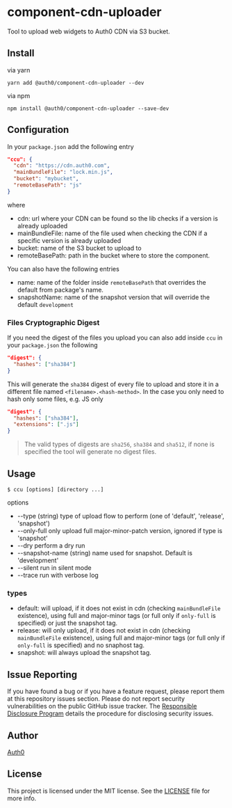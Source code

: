 # component-cdn-uploader

Tool to upload web widgets to Auth0 CDN via S3 bucket.

## Install

via yarn

```
yarn add @auth0/component-cdn-uploader --dev
```

via npm

```
npm install @auth0/component-cdn-uploader --save-dev
```

## Configuration

In your `package.json` add the following entry

```json
"ccu": {
  "cdn": "https://cdn.auth0.com",
  "mainBundleFile": "lock.min.js",
  "bucket": "mybucket",
  "remoteBasePath": "js"
}
```

where

- cdn: url where your CDN can be found so the lib checks if a version is already uploaded
- mainBundleFile: name of the file used when checking the CDN if a specific version is already uploaded
- bucket: name of the S3 bucket to upload to
- remoteBasePath: path in the bucket where to store the component.

You can also have the following entries

- name: name of the folder inside `remoteBasePath` that overrides the default from package's name.
- snapshotName: name of the snapshot version that will override the default `development`

### Files Cryptographic Digest

If you need the digest of the files you upload you can also add inside `ccu` in your `package.json` the following

```json
"digest": {
  "hashes": ["sha384"]
}
```

This will generate the `sha384` digest of every file to upload and store it in a different file named `<filename>.<hash-method>`. In the case you only need to hash only some files, e.g. JS only

```json
"digest": {
  "hashes": ["sha384"],
  "extensions": [".js"]
}
```

> The valid types of digests are `sha256`, `sha384` and `sha512`, if none is specified the tool will generate no digest files.

## Usage

```
$ ccu [options] [directory ...]
```

options

- --type (string) type of upload flow to perform (one of 'default', 'release', 'snapshot')
- --only-full only upload full major-minor-patch version, ignored if type is 'snapshot'
- --dry perform a dry run
- --snapshot-name (string) name used for snapshot. Default is 'development'
- --silent run in silent mode
- --trace run with verbose log

### types

- default: will upload, if it does not exist in cdn (checking `mainBundleFile` existence), using full and major-minor tags (or full only if `only-full` is specified) or just the snapshot tag.
- release: will only upload, if it does not exist in cdn (checking `mainBundleFile` existence), using full and major-minor tags (or full only if `only-full` is specified) and no snaphost tag.
- snapshot: will always upload the snapshot tag.

## Issue Reporting

If you have found a bug or if you have a feature request, please report them at this repository issues section. Please do not report security vulnerabilities on the public GitHub issue tracker. The [Responsible Disclosure Program](https://auth0.com/whitehat) details the procedure for disclosing security issues.

## Author

[Auth0](auth0.com)

## License

This project is licensed under the MIT license. See the [LICENSE](LICENSE) file for more info.
